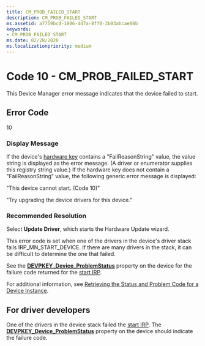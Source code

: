 ```yaml
---
title: CM_PROB_FAILED_START
description: CM_PROB_FAILED_START
ms.assetid: a7759bcd-1806-4d7a-8ff0-3b03abcae08b
keywords:
- CM_PROB_FAILED_START
ms.date: 02/28/2020
ms.localizationpriority: medium
---
```


# Code 10 - CM_PROB_FAILED_START

This Device Manager error message indicates that the device failed to start.

## Error Code

10

### Display Message

If the device's [hardware key](opening-a-device-s-hardware-key.md) contains a "FailReasonString" value, the value string is displayed as the error message. (A driver or enumerator supplies this registry string value.) If the hardware key does not contain a "FailReasonString" value, the following generic error message is displayed:

"This device cannot start. (Code 10)"

"Try upgrading the device drivers for this device."

### Recommended Resolution

Select **Update Driver**, which starts the Hardware Update wizard.

This error code is set when one of the drivers in the device's driver stack fails IRP_MN_START_DEVICE. If there are many drivers in the stack, it can be difficult to determine the one that failed.

See the [**DEVPKEY_Device_ProblemStatus**](devpkey-device-problemstatus.md) property on the device for the failure code returned for the [start IRP](https://docs.microsoft.com/windows-hardware/drivers/kernel/irp-mn-start-device).

For additional information, see [Retrieving the Status and Problem Code for a Device Instance](retrieving-the-status-and-problem-code-for-a-device-instance.md).

## For driver developers

One of the drivers in the device stack failed the [start IRP](https://docs.microsoft.com/windows-hardware/drivers/kernel/irp-mn-start-device). The [**DEVPKEY_Device_ProblemStatus**](devpkey-device-problemstatus.md) property on the device should indicate the failure code.
